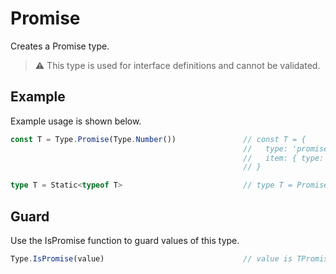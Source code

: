 # Promise

Creates a Promise type. 

> ⚠️ This type is used for interface definitions and cannot be validated.

## Example

Example usage is shown below.

```typescript
const T = Type.Promise(Type.Number())               // const T = {
                                                    //   type: 'promise',
                                                    //   item: { type: 'number' }
                                                    // }

type T = Static<typeof T>                           // type T = Promise<number>
```

## Guard

Use the IsPromise function to guard values of this type.

```typescript
Type.IsPromise(value)                               // value is TPromise<TSchema>
```
